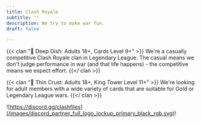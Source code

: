 ```yaml
---
title: Clash Royale
subtitle: ''
description: We try to make war fun.
draft: false

---
```

{{< clan "🥘 Deep Dish: Adults 18+, Cards Level 9+" >}} We're a casually competitive Clash Royale clan in Legendary League. The casual means we don't judge performance in war (and that life happens) - the competitive means we expect effort. {{</ clan >}}

{{< clan "🍕 Thin Crust: Adults 18+, King Tower Level 11+" >}} We're looking for adult members with a wide variety of cards that are suitable for Gold or Legendary League wars. {{</ clan >}}

![https://discord.gg/clashfiles](/images/discord_partner_full_logo_lockup_primary_black_rgb.svg)!
